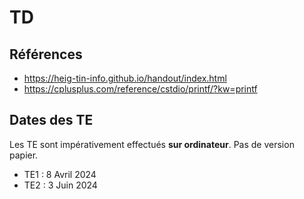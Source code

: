 # TD

## Références

- https://heig-tin-info.github.io/handout/index.html
- https://cplusplus.com/reference/cstdio/printf/?kw=printf

## Dates des TE

Les TE sont impérativement effectués **sur ordinateur**. Pas de version papier.

- TE1 : 8 Avril 2024
- TE2 : 3 Juin 2024

